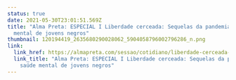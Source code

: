 ```yaml
---
status: true
date: 2021-05-30T23:01:51.569Z
title: "Alma Preta: ESPECIAL I Liberdade cerceada: Sequelas da pandemia na saúde
  mental de jovens negros"
thumbnail: 120194419_2635680290028062_5904058796002796286_n.png
link:
  link_href: https://almapreta.com/sessao/cotidiano/liberdade-cerceada-sequelas-da-pandemia-na-saude-mental-de-jovens-negros?fbclid=IwAR2aJuc5Tyb4NaND0EwjG_qbe97jhnbGGKXYprpr9nwyArLVwuZTGrmFfFc
  link_title: "Alma Preta: ESPECIAL I Liberdade cerceada: Sequelas da pandemia na
    saúde mental de jovens negros"
---
```

